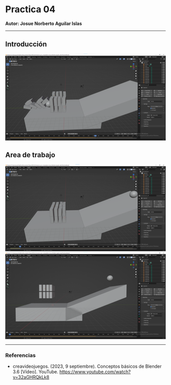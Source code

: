 # Practica 04
**Autor: Josue Norberto Aguilar Islas**
***
## Introducción

![Practica 4 - 3.png](Practica%204%20-%202.png)

## Area de trabajo

![Practica 4 - 1.png](Practica%204%20-%201.png)
![Practica 4 - 2.png](Practica%204%20-%203.png)
***
### Referencias
- creavideojuegos. (2023, 9 septiembre). Conceptos básicos de Blender 3.6 [Vídeo]. YouTube. https://www.youtube.com/watch?v=32aGHRQkLk8
